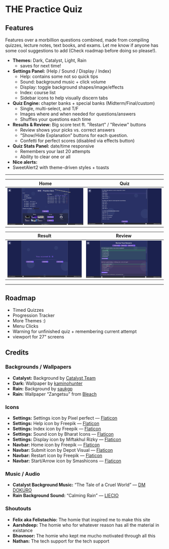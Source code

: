 # THE Practice Quiz

[<Link>](https://thepracticequiz.ca/)

## Features

Features over a morbillion questions combined, made from compiling quizzes, lecture notes, text books, and exams. Let me know if anyone has some cool suggestions to add (Check roadmap before doing so please!).

- **Themes:**  Dark, Catalyst, Light, Rain 
  - saves for next time!
- **Settings Panel:** (Help / Sound / Display / Index)
  - Help: contains some not so quick tips
  - Sound: background music + click volume
  - Display: toggle background shapes/image/effects
  - Index: course list
  - Sidebar icons to help visually discern tabs
- **Quiz Engine:** chapter banks + special banks (Midterm/Final/custom)
  - Single, multi-select, and T/F
  - Images where and when needed for questions/answers
  - Shuffles your questions each time
- **Results & Review:** Big score text ft. "Restart" / "Review" buttons
  - Review shows your picks vs. correct answers
  - “Show/Hide Explanation” buttons for each question.
  - Confetti for perfect scores (disabled via effects button)
- **Quiz Stats Panel:** date/time responsive
  - Remembers your last 20 attempts
  - Ability to clear one or all
- **Nice alerts:**
- SweetAlert2 with theme-driven styles + toasts

---

|                    Home                          |                     Quiz                           |
| :----------------------------------------------: | :------------------------------------------------: |
| ![home page](/images/readme/home.png)            | ![quiz page](/images/readme/quiz.png)              |


|                    Result                        |                     Review                         |
| :----------------------------------------------: | :------------------------------------------------: |
| ![result page](/images/readme/result.png)        | ![review page](/images/readme/review.png)          |

---

## Roadmap
- Timed Quizzes
- Progression Tracker
- More Themes :)
- Menu Clicks
- Warning for unfinished quiz + remembering current attempt
- viewport for 27" screens

## Credits

### Backgrounds / Wallpapers
- **Catalyst:** Background by [Catalyst Team](https://terrariamods.wiki.gg/wiki/Catalyst)
- **Dark:** Wallpaper by [kaminohunter](https://www.deviantart.com/kaminohunter/art/Wallpapers-Cyan-Abstract-Polygons-Black-BG-612085840)
- **Rain:** Background by [saukgp](https://saurabhkgp.itch.io/)
- **Rain:** Wallpaper “Zangetsu” from [Bleach](https://en.wikipedia.org/wiki/Bleach_(TV_series))

### Icons
- **Settings:** Settings icon by Pixel perfect — [Flaticon](https://www.flaticon.com/free-icons/settings)
- **Settings:** Help icon by Freepik — [Flaticon](https://www.flaticon.com/free-icons/question)
- **Settings:** Index icon by Freepik — [Flaticon](https://www.flaticon.com/free-icons/preview)
- **Settings:** Sound icon by Bharat Icons — [Flaticon](https://www.flaticon.com/free-icons/sound)
- **Settings:** Display icon by Miftakhul Rizky — [Flaticon](https://www.flaticon.com/free-icons/preview)
- **Navbar:** Home icon by Freepik — [Flaticon](https://www.flaticon.com/free-icons/home-button)
- **Navbar:** Submit icon by Depot Visual — [Flaticon](https://www.flaticon.com/free-icons/submit)
- **Navbar:** Restart icon by Freepik — [Flaticon](https://www.flaticon.com/free-icons/restart)
- **Navbar:** Start/Arrow icon by Smashicons — [Flaticon](https://www.flaticon.com/free-icons/next)

### Music / Audio
- **Catalyst Background Music:** “The Tale of a Cruel World” — [DM DOKURO]([https://www.youtube.com/watch?v=b8A_FGr4Pjo](https://www.youtube.com/watch?v=uy7kFeIVOOQ&list=RDuy7kFeIVOOQ&start_radio=1))
- **Rain Background Sound:** “Calming Rain” — [LIECIO](https://pixabay.com/users/liecio-3298866/?utm_source=link-attribution&utm_medium=referral&utm_campaign=music&utm_content=257596)

### Shoutouts
- **Felix aka Felistachio:** The homie that inspired me to make this site
- **Aarshdeep:** The homie who for whatever reason has all the material in existance
- **Bhavnoor:** The homie who kept me mucho motivated through all this
- **Nathan:** The tech support for the tech support


